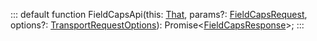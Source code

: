 :::
default function FieldCapsApi(this: [That](./That.md), params?: [FieldCapsRequest](./FieldCapsRequest.md), options?: [TransportRequestOptions](./TransportRequestOptions.md)): Promise<[FieldCapsResponse](./FieldCapsResponse.md)>;
:::
